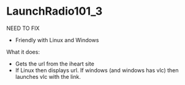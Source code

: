 LaunchRadio101_3
================
NEED TO FIX
- Friendly with Linux and Windows

What it does:
- Gets the url from the iheart site
- If Linux then displays url. If windows (and windows has vlc) then launches vlc with the link.
